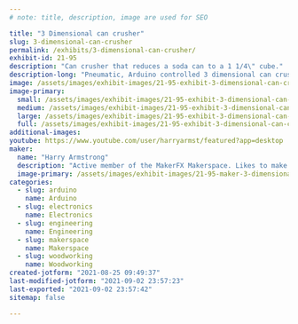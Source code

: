 ```yaml
---
# note: title, description, image are used for SEO

title: "3 Dimensional can crusher"
slug: 3-dimensional-can-crusher
permalink: /exhibits/3-dimensional-can-crusher/
exhibit-id: 21-95
description: "Can crusher that reduces a soda can to a 1 1/4\" cube."
description-long: "Pneumatic, Arduino controlled 3 dimensional can crusher. Its debut was at the Orlando Megacon 2021 show where it crushed 1,120 can during the event! Come and crush a can yourself."
image: /assets/images/exhibit-images/21-95-exhibit-3-dimensional-can-crusher-img-20210806-085939058-hdr-large.jpg
image-primary: 
  small: /assets/images/exhibit-images/21-95-exhibit-3-dimensional-can-crusher-img-20210806-085939058-hdr-small.jpg
  medium: /assets/images/exhibit-images/21-95-exhibit-3-dimensional-can-crusher-img-20210806-085939058-hdr-medium.jpg
  large: /assets/images/exhibit-images/21-95-exhibit-3-dimensional-can-crusher-img-20210806-085939058-hdr-large.jpg
  full: /assets/images/exhibit-images/21-95-exhibit-3-dimensional-can-crusher-img-20210806-085939058-hdr-full.jpg
additional-images: 
youtube: https://www.youtube.com/user/harryarmst/featured?app=desktop
maker: 
  name: "Harry Armstrong"
  description: "Active member of the MakerFX Makerspace. Likes to make many different things."
  image-primary: /assets/images/exhibit-images/21-95-maker-3-dimensional-can-crusher-enterprise-at-megacon-medium.jpg
categories: 
  - slug: arduino
    name: Arduino
  - slug: electronics
    name: Electronics
  - slug: engineering
    name: Engineering
  - slug: makerspace
    name: Makerspace
  - slug: woodworking
    name: Woodworking
created-jotform: "2021-08-25 09:49:37"
last-modified-jotform: "2021-09-02 23:57:23"
last-exported: "2021-09-02 23:57:42"
sitemap: false

---
```

